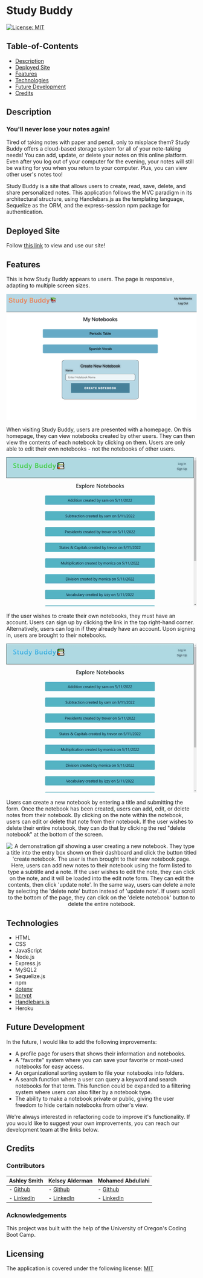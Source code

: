 # Study Buddy

[![License: MIT](https://img.shields.io/badge/License-MIT-yellow.svg)](https://opensource.org/licenses/MIT)

## Table-of-Contents

- [Description](#description)
- [Deployed Site](#deployed-site)
- [Features](#features)
- [Technologies](#technologies)
- [Future Development](#future-development)
- [Credits](#credits)

## Description

### You'll never lose your notes again!

Tired of taking notes with paper and pencil, only to misplace them? Study Buddy offers a cloud-based storage system for all of your note-taking needs! You can add, update, or delete your notes on this online platform. Even after you log out of your computer for the evening, your notes will still be waiting for you when you return to your computer. Plus, you can view other user's notes too!

Study Buddy is a site that allows users to create, read, save, delete, and share personalized notes. This application follows the MVC paradigm in its architectural structure, using Handlebars.js as the templating language, Sequelize as the ORM, and the express-session npm package for authentication.

## Deployed Site

Follow [this link](https://afternoon-refuge-77491.herokuapp.com/) to view and use our site!

## Features

This is how Study Buddy appears to users. The page is responsive, adapting to multiple screen sizes.

<p align="center">
<img alt="A screenshot of hte homepage of study buddy. It features a header that has the title in the top-left and two buttons in the top-right - 'my notebooks' and 'log out'. In the main portion of the page, there is a list of the user's notebooks. There is also a form in which users can create a new notebook by typing in the notebook title and pressing the 'create notebook' button." src="./content/images/study-buddy-screenshot.jpg"/>
</p>

When visiting Study Buddy, users are presented with a homepage. On this homepage, they can view notebooks created by other users. They can then view the contents of each notebook by clicking on them. Users are only able to edit their own notebooks - not the notebooks of other users.

<p align="center">
<img alt="A demonstration gif showing the user's dashboard. When they log in, they can see other user's notebooks. By clicking on the notebooks, they can view the contents of each." src="./content/images/study-buddy-demo.gif"/>
</p>

If the user wishes to create their own notebooks, they must have an account. Users can sign up by clicking the link in the top right-hand corner. Alternatively, users can log in if they already have an account. Upon signing in, users are brought to their notebooks.

<p align="center">
<img alt="A demonstration gif showing a user clicking on the 'log in' button in the top-left. They are brought to a page that contains a form with an entry field asking for their email address and password. They can then click 'log in' to be brought to their dashboard, a page in which they can view their own notebooks or create new ones. " src="./content/images/study-buddy-demo-2.gif"/>
</p>

Users can create a new notebook by entering a title and submitting the form. Once the notebook has been created, users can add, edit, or delete notes from their notebook. By clicking on the note within the notebook, users can edit or delete that note from their notebook. If the user wishes to delete their entire notebook, they can do that by clicking the red "delete notebook" at the bottom of the screen.

<p align="center">
<img alt="A demonstration gif showing a user creating a new notebook. They type a title into the entry box shown on their dashboard and click the button titled 'create notebook. The user is then brought to their new notebook page. Here, users can add new notes to their notebook using the form listed to type a subtitle and a note. If the user wishes to edit the note, they can click on the note, and it will be loaded into the edit note form. They can edit the contents, then click 'update note'. In the same way, users can delete a note by selecting the 'delete note' button instead of 'update note'. If users scroll to the bottom of the page, they can click on the 'delete notebook' button to delete the entire notebook. " src="./content/images/study-buddy-demo-3.gif"/>
</p>

## Technologies

- HTML
- CSS
- JavaScript
- Node.js
- Express.js
- MySQL2
- Sequelize.js
- npm
- [dotenv](https://www.npmjs.com/package/dotenv)
- [bcrypt](https://www.npmjs.com/package/bcrypt)
- [Handlebars.js](https://handlebarsjs.com/)
- Heroku

## Future Development

In the future, I would like to add the following improvements:

- A profile page for users that shows their information and notebooks.
- A "favorite" system where you can save your favorite or most-used notebooks for easy access.
- An organizational sorting system to file your notebooks into folders.
- A search function where a user can query a keyword and search notebooks for that term. This function could be expanded to a filtering system where users can also filter by a notebook type.
- The ability to make a notebook private or public, giving the user freedom to hide certain notebooks from other's view.

We're always interested in refactoring code to improve it's functionality. If you would like to suggest your own improvements, you can reach our development team at the links below.

## Credits

### Contributors

| **Ashley Smith**                                    | **Kelsey Alderman**                                                 | **Mohamed Abdullahi**                                            |
| --------------------------------------------------- | ------------------------------------------------------------------- | ---------------------------------------------------------------- |
| - [Github](https://github.com/ashlynn4567)          | - [Github](https://github.com/kelseyalderman)                       | - [Github](https://github.com/mo9399)                            |
| - [LinkedIn](www.linkedin.com/in/Ashley-Lynn-Smith) | - [LinkedIn](https://www.linkedin.com/in/kelsey-alderman-79019922b) | - [LinkedIn](http://linkedin.com/in/mohamed-abdullahi-944b2922b) |

### Acknowledgements

This project was built with the help of the University of Oregon's Coding Boot Camp.

## Licensing

The application is covered under the following license: [MIT](https://opensource.org/licenses/MIT)
